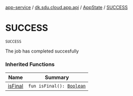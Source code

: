 [app-service](../../index.md) / [dk.sdu.cloud.app.api](../index.md) / [AppState](index.md) / [SUCCESS](./-s-u-c-c-e-s-s.md)

# SUCCESS

`SUCCESS`

The job has completed succesfully

### Inherited Functions

| Name | Summary |
|---|---|
| [isFinal](is-final.md) | `fun isFinal(): `[`Boolean`](https://kotlinlang.org/api/latest/jvm/stdlib/kotlin/-boolean/index.html) |
